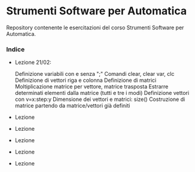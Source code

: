 # Strumenti Software per Automatica
Repository contenente le esercitazioni del corso Strumenti Software per Automatica.

### Indice
- Lezione 21/02:

  Definizione variabili con e senza ";"
  Comandi clear, clear var, clc
  Definizione di vettori riga e colonna
  Definizione di matrici
  Moltiplicazione matrice per vettore, matrice trasposta
  Estrarre determinati elementi dalla matrice (tutti e tre i modi)
  Definizione vettori con v=x:step:y
  Dimensione dei vettori e matrici: size()
  Costruzione di matrice partendo da matrice/vettori già definiti
- Lezione
- Lezione
- Lezione
- Lezione
- Lezione
